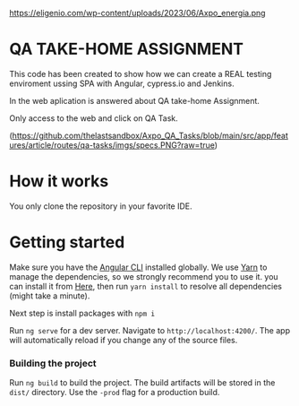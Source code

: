 https://eligenio.com/wp-content/uploads/2023/06/Axpo_energia.png

# QA TAKE-HOME ASSIGNMENT

This code has been created to show how we can create a REAL testing enviroment ussing SPA with Angular, cypress.io and Jenkins.

In the web aplication is answered about QA take-home Assignment.

Only access to the web and click on QA Task.

(https://github.com/thelastsandbox/Axpo_QA_Tasks/blob/main/src/app/features/article/routes/qa-tasks/imgs/specs.PNG?raw=true)

# How it works

You only clone the repository in your favorite IDE.

# Getting started

Make sure you have the [Angular CLI](https://github.com/angular/angular-cli#installation) installed globally. We use [Yarn](https://yarnpkg.com) to manage the dependencies, so we strongly recommend you to use it. you can install it from [Here](https://yarnpkg.com/en/docs/install), then run `yarn install` to resolve all dependencies (might take a minute).

Next step is install packages with `npm i`

Run `ng serve` for a dev server. Navigate to `http://localhost:4200/`. The app will automatically reload if you change any of the source files.

### Building the project

Run `ng build` to build the project. The build artifacts will be stored in the `dist/` directory. Use the `-prod` flag for a production build.
